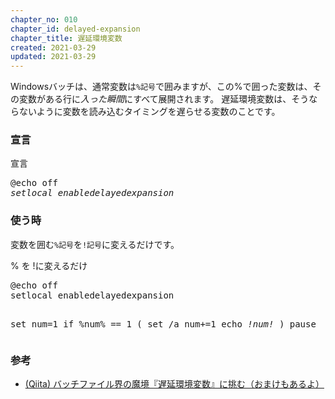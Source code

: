 ```yaml
---
chapter_no: 010
chapter_id: delayed-expansion
chapter_title: 遅延環境変数
created: 2021-03-29
updated: 2021-03-29
---
```

Windowsバッチは、通常変数は`%記号`で囲みますが、この%で囲った変数は、その変数がある行に*入った瞬間*にすべて展開されます。
遅延環境変数は、そうならないように変数を読み込むタイミングを遅らせる変数のことです。  

### 宣言
<div class="code-box-syntax">
<div class="title">宣言</div>
<pre>
@echo off
<em>setlocal enabledelayedexpansion</em>
</pre>
</div>

### 使う時
変数を囲む`%記号`を`!記号`に変えるだけです。
<div class="code-box">
<div class="title">% を !に変えるだけ</div>
<pre>
@echo off
setlocal enabledelayedexpansion

set num=1
if %num% == 1 (
    set /a num+=1
    echo <em>!num!</em>
)
pause
</pre>
</div>

### 参考
- [(Qiita) バッチファイル界の魔境『遅延環境変数』に挑む（おまけもあるよ）](https://qiita.com/plcherrim/items/c7c477cacf8c97792e17)
